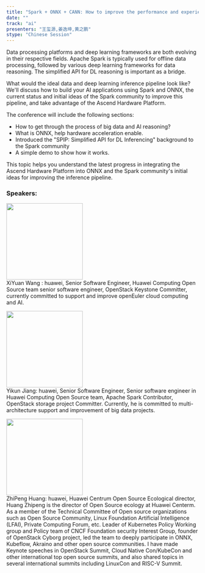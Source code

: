 ```yaml
---
title: "Spark + ONNX + CANN: How to improve the performance and experience of distributed reasoning?"
date: "" 
track: "ai"
presenters: "王玺源,姜逸坤,黄之鹏"
stype: "Chinese Session"
---
```

Data processing platforms and deep learning frameworks are both evolving in their respective fields. Apache Spark is typically used for offline data processing, followed by various deep learning frameworks for data reasoning. The simplified API for DL reasoning is important as a bridge.

What would the ideal data and deep learning inference pipeline look like? We'll discuss how to build your AI applications using Spark and ONNX, the current status and initial ideas of the Spark community to improve this pipeline, and take advantage of the Ascend Hardware Platform.

The conference will include the following sections:
- How to get through the process of big data and AI reasoning?
- What is ONNX, help hardware acceleration enable.
- Introduced the "SPIP: Simplified API for DL Inferencing" background to the Spark community
- A simple demo to show how it works.

This topic helps you understand the latest progress in integrating the Ascend Hardware Platform into ONNX and the Spark community's initial ideas for improving the inference pipeline.
 ### Speakers: 
 <img src="images/speaker/1201.png" width="200" /><br>XiYuan Wang : huawei, Senior Software Engineer, Huawei Computing Open Source team senior software engineer, OpenStack Keystone Committer, currently committed to support and improve openEuler cloud computing and AI.

 <img src="images/speaker/1201_2.png" width="200" /><br>Yikun Jiang: huawei, Senior Software Engineer, Senior software engineer in Huawei Computing Open Source team, Apache Spark Contributor, OpenStack storage project Committer. Currently, he is committed to multi-architecture support and improvement of big data projects.

 <img src="images/speaker/1201_3.png" width="200" /><br>ZhiPeng Huang: huawei, Huawei Centrum Open Source Ecological director, Huang Zhipeng is the director of Open Source ecology at Huawei Centerm. As a member of the Technical Committee of Open source organizations such as Open Source Community, Linux Foundation Artificial Intelligence (LFAI), Private Computing Forum, etc. Leader of Kubernetes Policy Working group and Policy team of CNCF Foundation security Interest Group, founder of OpenStack Cyborg project, led the team to deeply participate in ONNX, Kubeflow, Akraino and other open source communities. I have made Keynote speeches in OpenStack Summit, Cloud Native Con/KubeCon and other international top open source summits, and also shared topics in several international summits including LinuxCon and RISC-V Summit.

 